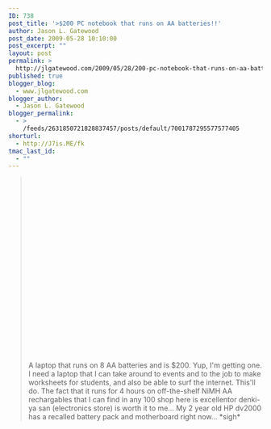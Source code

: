 ```yaml
---
ID: 738
post_title: '>$200 PC notebook that runs on AA batteries!!'
author: Jason L. Gatewood
post_date: 2009-05-28 10:10:00
post_excerpt: ""
layout: post
permalink: >
  http://jlgatewood.com/2009/05/28/200-pc-notebook-that-runs-on-aa-batteries/
published: true
blogger_blog:
  - www.jlgatewood.com
blogger_author:
  - Jason L. Gatewood
blogger_permalink:
  - >
    /feeds/2631850721828837457/posts/default/7001787295577577405
shorturl:
  - http://J7is.ME/fk
tmac_last_id:
  - ""
---
```

><div xmlns='http://www.w3.org/1999/xhtml'><p><object height='350' width='425'><param value='http://youtube.com/v/RgL--UZBeTE' name='movie'/><embed height='350' width='425' type='application/x-shockwave-flash' src='http://youtube.com/v/RgL--UZBeTE'/></object></p><p>A laptop that runs on 8 AA batteries and is $200.   Yup, I'm getting one.  I need a laptop that I can take around to events and to the job to make worksheets for students, and also be able to surf the internet.  This'll do.  The fact that it runs for 4 hours on off-the-shelf NiMH AA rechargables that I can find in any 100 shop here is excellentor denki-ya san (electronics store) is worth it to me...  My 2 year old HP dv2000 has a recalled battery pack and motherboard right now...  *sigh*</p></div>